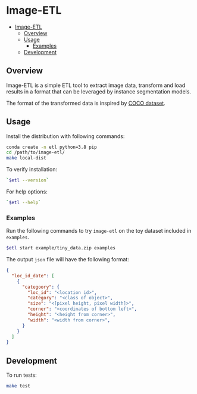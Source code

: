 # Image-ETL

<!-- @import "[TOC]" {cmd="toc" depthFrom=1 depthTo=6 orderedList=false} -->

<!-- code_chunk_output -->

- [Image-ETL](#image-etl)
  - [Overview](#overview)
  - [Usage](#usage)
    - [Examples](#examples)
  - [Development](#development)

<!-- /code_chunk_output -->


## Overview

Image-ETL is a simple ETL tool to extract image data, transform and load results in a format that can be leveraged by instance segmentation models. 

The format of the transformed data is inspired by [COCO dataset](https://cocodataset.org/#home).

## Usage

Install the distribution with following commands:

```sh
conda create -n etl python=3.8 pip
cd /path/to/image-etl/
make local-dist
```

To verify installation:

```sh
`$etl --version`
```

For help options:

```sh
`$etl --help`
```

### Examples

Run the following commands to try `image-etl` on the toy dataset included in `examples`.

```sh
$etl start example/tiny_data.zip examples
```

The output `json` file will have the following format:

```json
{
  "loc_id_date": [
    {
      "categoory": {
        "loc_id": "<location id>",
        "category": "<class of object>",
        "size": "<[pixel height, pixel width]>",
        "corner": "<coordinates of bottom left>",
        "height": "<height from corner>",
        "width": "<width from corner>",
      }
    }
  ]
}
```

## Development

To run tests:
```sh
make test
```